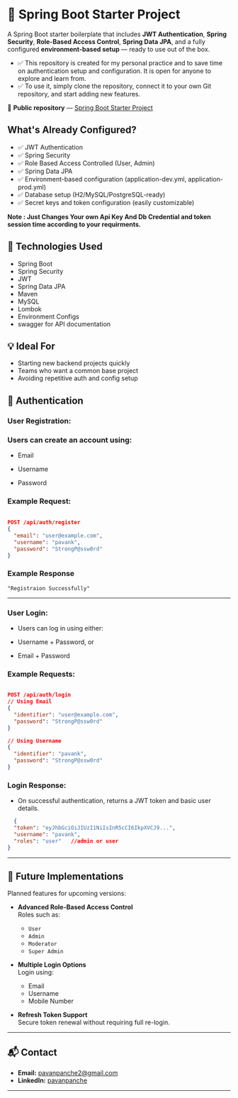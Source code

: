 # 🚀 Spring Boot Starter Project

A Spring Boot starter boilerplate that includes **JWT Authentication**, **Spring Security**, **Role-Based Access Control**, **Spring Data JPA**, and a fully configured **environment-based setup** — ready to use out of the box.

- ✅ This repository is created for my personal practice and to save time on authentication setup and configuration. It is open for anyone to explore and learn from.  
- ✅ To use it, simply clone the repository, connect it to your own Git repository, and start adding new features.

📂 **Public repository** — [Spring Boot Starter Project](https://github.com/pavanpanche/Spring-Boot-Starter-Project)

 ## What's Already Configured?
- ✅ JWT Authentication
- ✅ Spring Security
- ✅ Role Based Access Controlled (User, Admin)
- ✅ Spring Data JPA
- ✅ Environment-based configuration (application-dev.yml, application-prod.yml)
- ✅ Database setup (H2/MySQL/PostgreSQL-ready) 
- ✅ Secret keys and token configuration (easily customizable)

 **Note : Just Changes Your own Api Key And Db Credential and token session time according to your requirments.**


## 🧱 Technologies Used
- Spring Boot
- Spring Security
- JWT
- Spring Data JPA
- Maven 
- MySQL 
- Lombok
- Environment Configs
- swagger for API documentation

## 💡 Ideal For
- Starting new backend projects quickly
- Teams who want a common base project
- Avoiding repetitive auth and config setup


## 🔐 Authentication
### User Registration:
### Users can create an account using:

- Email

- Username

- Password

### Example Request:
```json
  
POST /api/auth/register
{
  "email": "user@example.com",
  "username": "pavank",
  "password": "StrongP@ssw0rd"
}

```

### Example Response 
```
"Registraion Successfully"
```

---

### User Login:
- Users can log in using either:

- Username + Password, or

- Email + Password

### Example Requests:
```json

POST /api/auth/login
// Using Email
{
  "identifier": "user@example.com",
  "password": "StrongP@ssw0rd"
}

// Using Username
{
  "identifier": "pavank",
  "password": "StrongP@ssw0rd"
}

```

### Login Response:
- On successful authentication, returns a JWT token and basic user details.
```json
  {
  "token": "eyJhbGciOiJIUzI1NiIsInR5cCI6IkpXVCJ9...",
  "username": "pavank",
  "roles": "user"   //admin or user 
}

```

---

## 🔮 Future Implementations

Planned features for upcoming versions:

- **Advanced Role-Based Access Control**  
  Roles such as:
  - `User`
  - `Admin`
  - `Moderator`
  - `Super Admin`

- **Multiple Login Options**  
  Login using:
  - Email  
  - Username  
  - Mobile Number  

- **Refresh Token Support**  
  Secure token renewal without requiring full re-login.

---

  ## 📬 Contact

- **Email:** [pavanpanche2@gmail.com](mailto:pavanpanche2@gmail.com)  
- **LinkedIn:** [pavanpanche](https://www.linkedin.com/in/pavanpanche)



---


